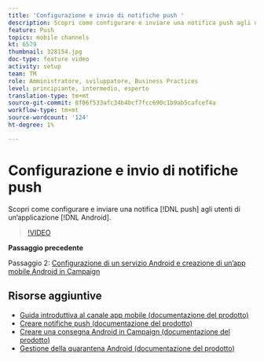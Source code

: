 ```yaml
---
title: 'Configurazione e invio di notifiche push '
description: Scopri come configurare e inviare una notifica push agli utenti delle app android.
feature: Push
topics: mobile channels
kt: 6579
thumbnail: 328154.jpg
doc-type: feature video
activity: setup
team: TM
role: Amministratore, sviluppatore, Business Practices
level: principiante, intermedio, esperto
translation-type: tm+mt
source-git-commit: 8f06f533afc34b4bcf7fcc690c1b9ab5cafcef4a
workflow-type: tm+mt
source-wordcount: '124'
ht-degree: 1%

---
```



# Configurazione e invio di notifiche push

Scopri come configurare e inviare una notifica [!DNL push] agli utenti di un’applicazione [!DNL Android].

>[!VIDEO](https://video.tv.adobe.com/v/328154?quality=12)

**Passaggio precedente**

Passaggio 2: [Configurazione di un servizio Android e creazione di un’app mobile Android in Campaign](/help/tutorial-getting-started-with-push-notifications-for-android/configuring-an-android-service-in-campaign.md)

## Risorse aggiuntive

* [Guida introduttiva al canale app mobile (documentazione del prodotto)](https://experienceleague.adobe.com/docs/campaign-classic/using/sending-messages/sending-push-notifications/about-mobile-app-channel.html#about-mobile-app-channel)
* [Creare notifiche push (documentazione del prodotto)](https://experienceleague.adobe.com/docs/campaign-classic/using/sending-messages/sending-push-notifications/creating-notifications.html#sending-messages)
* [Creare una consegna Android in Campaign (documentazione del prodotto)](https://experienceleague.adobe.com/docs/campaign-classic/using/sending-messages/sending-push-notifications/configure-the-mobile-app/configuring-the-mobile-application-android.html#creating-android-delivery)
* [Gestione della quarantena Android (documentazione del prodotto)](https://experienceleague.adobe.com/docs/campaign-classic/using/sending-messages/monitoring-deliveries/understanding-quarantine-management.html#android-quarantine)
